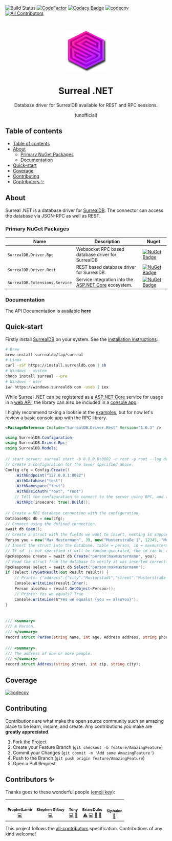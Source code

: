 ![Build Status](https://github.com/ProphetLamb/Surreal.Net/actions/workflows/ci.yml/badge.svg)
[![CodeFactor](https://www.codefactor.io/repository/github/prophetlamb/surreal.net/badge)](https://www.codefactor.io/repository/github/prophetlamb/surreal.net)
[![Codacy Badge](https://app.codacy.com/project/badge/Grade/315508e8f6bf4829ab7d5a0467b0c693)](https://www.codacy.com/gh/ProphetLamb/Surreal.Net/dashboard?utm_source=github.com&amp;utm_medium=referral&amp;utm_content=ProphetLamb/Surreal.Net&amp;utm_campaign=Badge_Grade)
[![codecov](https://codecov.io/gh/ProphetLamb/Surreal.Net/branch/master/graph/badge.svg?token=fcndEq1d3w)](https://codecov.io/gh/ProphetLamb/Surreal.Net)
[![All Contributors](https://img.shields.io/badge/all_contributors-5-orange.svg?style=flat-square)](#contributors-)

<!-- PROJECT LOGO -->

  <br />
    <p align="center">
    <img src="img/icon.png" alt="Logo" width="130" height="130">
  </a>
  <h1 align="center">Surreal .NET</h1>
  <p align="center">
    Database driver for SurrealDB available for REST and RPC sessions.
  </p>

<p align="center">
  (unofficial)
</p>

## Table of contents

- [Table of contents](#table-of-contents)
- [About](#about)
	- [Primary NuGet Packages](#primary-nuget-packages)
	- [Documentation](#documentation)
- [Quick-start](#quick-start)
- [Coverage](#coverage)
- [Contributing](#contributing)
- [Contributors ✨](#contributors-)

## About

Surreal .NET is a database driver for [SurrealDB](https://surrealdb.com). The connector can access the database via JSON-RPC as well as REST.

### Primary NuGet Packages

| Name                           | Description                                                                                                                | Nuget                                                                                                                                      |
| ------------------------------ | -------------------------------------------------------------------------------------------------------------------------- | ------------------------------------------------------------------------------------------------------------------------------------------ |
| `SurrealDB.Driver.Rpc`         | Websocket RPC based database driver for SurrealDB                                                                          | [![NuGet Badge](https://buildstats.info/nuget/SurrealDB.Driver.Rpc)](https://www.nuget.org/packages/SurrealDB.Driver.Rpc/)                 |
| `SurrealDB.Driver.Rest`        | REST based database driver for SurrealDB.                                                                                  | [![NuGet Badge](https://buildstats.info/nuget/SurrealDB.Driver.Rpc)](https://www.nuget.org/packages/SurrealDB.Driver.Rest/)                |
| `SurrealDB.Extensions.Service` | Service integration into the [ASP.NET Core](https://learn.microsoft.com/en-us/aspnet/core/?view=aspnetcore-6.0) ecosystem. | [![NuGet Badge](https://buildstats.info/nuget/SurrealDB.Extensions.Service)](https://www.nuget.org/packages/SurrealDB.Extensions.Service/) |

### Documentation

The API Documentation is available [**here**](https://surreal-net.github.io/Surreal.Net/)

## Quick-start

Firstly install [SurrealDB](https://surrealdb.com) on your system. See the [installation instructions](https://surrealdb.com/install):
```bash
# Brew
brew install surrealdb/tap/surreal
# Linux
curl -sSf https://install.surrealdb.com | sh
# Windows - system
choco install surreal --pre
# Windows - user
iwr https://windows.surrealdb.com -useb | iex
```

While Surreal .NET can be registered as a [ASP.NET Core](https://learn.microsoft.com/en-us/aspnet/core/?view=aspnetcore-6.0) service for usage in a [web API](https://github.com/ProphetLamb/Surreal.Net/blob/master/examples/MinimalApi/Controllers/WeatherForecastController.cs), the library can also be included in a [console app](https://github.com/ProphetLamb/Surreal.Net/blob/master/examples/ConsoleRpc/Program.cs).

I highly recommend taking a looksie at the [examples](https://github.com/ProphetLamb/Surreal.Net/tree/master/examples), but for now let's review a basic console app with the RPC library.

```xml
<PackageReference Include="SurrealDB.Driver.Rest" Version="1.0.3" />
```

```csharp
using SurrealDB.Configuration;
using SurrealDB.Driver.Rpc;
using SurrealDB.Models;

// start server: surreal start -b 0.0.0.0:8082 -u root -p root --log debug
// Create a configuration for the sever specified above.
Config cfg = Config.Create()
    .WithEndpoint("127.0.0.1:8082")
    .WithDatabase("test")
    .WithNamespace("test")
    .WithBasicAuth("root", "root")
    // Tell the configuration to connect to the server using RPC, and without TLS.
    .WithRpc(insecure: true).Build();

// Create a RPC database connection with the configuration.
DatabaseRpc db = new(cfg);
// Connect using the defined connection.
await db.Open();
// Create a struct with the fields we want to insert, nesting is supported.
Person you = new("Max Mustermann", 39, new("Musterstraße 1", 12345, "Musterstadt"), "0123456789", "max@mustermann.de");
// Insert the struct into the database, table = person, id = maxmustermann.
// If id` is not specified it will be random-generated, the id can be read from the response.
RpcResponse create = await db.Create("person:maxmustermann", you);
// Read the struct from the database to verify it was inserted correctly.
RpcResponse select = await db.Select("person:maxmustermann");
if (select.TryGetResult(out Result result)) {
    // Prints: {"address":{"city":"Musterstadt","street":"Musterstraße 1","zip":12345},"age":39,"email":"max@mustermann.de","id":"test:maxmustermann","name":"Max Mustermann","phone":"0123456789"}
    Console.WriteLine(result.Inner);
    Person alsoYou = result.GetObject<Person>();
    // Prints: Yes we equals? True
    Console.WriteLine($"Yes we equals? {you == alsoYou}");
}


/// <summary>
/// A Person.
/// </summary>
record struct Person(string name, int age, Address address, string phone, string email);

/// <summary>
/// The address of one or more people.
/// </summary>
record struct Address(string street, int zip, string city);
```

## Coverage

[![codecov](https://codecov.io/gh/ProphetLamb/Surreal.Net/branch/master/graphs/sunburst.svg?token=fcndEq1d3w)](https://codecov.io/gh/ProphetLamb/Surreal.Net)

## Contributing

Contributions are what make the open source community such an amazing place to be learn, inspire, and create. Any contributions you make are **greatly appreciated**.

1. Fork the Project
2. Create your Feature Branch (`git checkout -b feature/AmazingFeature`)
3. Commit your Changes (`git commit -m 'Add some AmazingFeature'`)
4. Push to the Branch (`git push origin feature/AmazingFeature`)
5. Open a Pull Request

## Contributors ✨

Thanks goes to these wonderful people ([emoji key](https://allcontributors.org/docs/en/emoji-key)):

<!-- ALL-CONTRIBUTORS-LIST:START - Do not remove or modify this section -->
<!-- prettier-ignore-start -->
<!-- markdownlint-disable -->
<table>
  <tbody>
    <tr>
      <td align="center"><a href="https://github.com/ProphetLamb"><img src="https://avatars.githubusercontent.com/u/19748542?v=4?s=100" width="100px;" alt=""/><br /><sub><b>ProphetLamb</b></sub></a><br /><a href="https://github.com/ProphetLamb/Surreal.Net/commits?author=ProphetLamb" title="Code">💻</a></td>
      <td align="center"><a href="https://github.com/StephenGilboy"><img src="https://avatars.githubusercontent.com/u/827735?v=4?s=100" width="100px;" alt=""/><br /><sub><b>Stephen Gilboy</b></sub></a><br /><a href="https://github.com/ProphetLamb/Surreal.Net/commits?author=StephenGilboy" title="Code">💻</a></td>
      <td align="center"><a href="https://antoniosbarotsis.github.io/"><img src="https://avatars.githubusercontent.com/u/50240570?v=4?s=100" width="100px;" alt=""/><br /><sub><b>Tony</b></sub></a><br /><a href="https://github.com/ProphetLamb/Surreal.Net/commits?author=AntoniosBarotsis" title="Code">💻</a> <a href="https://github.com/ProphetLamb/Surreal.Net/commits?author=AntoniosBarotsis" title="Documentation">📖</a></td>
      <td align="center"><a href="https://github.com/Du-z"><img src="https://avatars.githubusercontent.com/u/16366766?v=4?s=100" width="100px;" alt=""/><br /><sub><b>Brian Duhs</b></sub></a><br /><a href="https://github.com/ProphetLamb/Surreal.Net/commits?author=Du-z" title="Tests">⚠️</a> <a href="https://github.com/ProphetLamb/Surreal.Net/commits?author=Du-z" title="Code">💻</a> <a href="https://github.com/ProphetLamb/Surreal.Net/issues?q=author%3ADu-z" title="Bug reports">🐛</a> <a href="#ideas-Du-z" title="Ideas, Planning, & Feedback">🤔</a></td>
      <td align="center"><a href="http://siphalor.de/"><img src="https://avatars.githubusercontent.com/u/24505659?v=4?s=100" width="100px;" alt=""/><br /><sub><b>Siphalor</b></sub></a><br /><a href="https://github.com/ProphetLamb/Surreal.Net/commits?author=Siphalor" title="Documentation">📖</a></td>
    </tr>
  </tbody>
</table>

<!-- markdownlint-restore -->
<!-- prettier-ignore-end -->

<!-- ALL-CONTRIBUTORS-LIST:END -->

This project follows the [all-contributors](https://github.com/all-contributors/all-contributors) specification. Contributions of any kind welcome!
